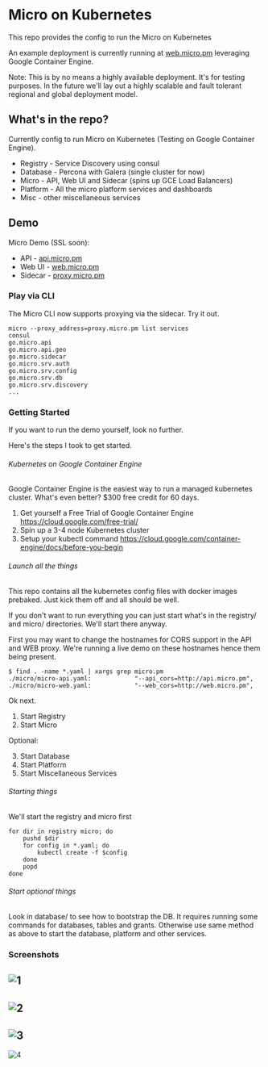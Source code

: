 # Micro on Kubernetes

This repo provides the config to run the Micro on Kubernetes

An example deployment is currently running at [web.micro.pm](http://web.micro.pm) 
leveraging Google Container Engine.

Note: This is by no means a highly available deployment. It's for testing purposes. 
In the future we'll lay out a highly scalable and fault tolerant regional and 
global deployment model.

## What's in the repo?

Currently config to run Micro on Kubernetes (Testing on Google Container Engine).

- Registry - Service Discovery using consul
- Database - Percona with Galera (single cluster for now)
- Micro - API, Web UI and Sidecar (spins up GCE Load Balancers)
- Platform - All the micro platform services and dashboards
- Misc - other miscellaneous services

## Demo

Micro Demo (SSL soon):

- API - [api.micro.pm](http://api.micro.pm)
- Web UI - [web.micro.pm](http://web.micro.pm)
- Sidecar - [proxy.micro.pm](http://proxy.micro.pm)

### Play via CLI

The Micro CLI now supports proxying via the sidecar. Try it out.

```shell
micro --proxy_address=proxy.micro.pm list services
consul
go.micro.api
go.micro.api.geo
go.micro.sidecar
go.micro.srv.auth
go.micro.srv.config
go.micro.srv.db
go.micro.srv.discovery
...
```

### Getting Started

If you want to run the demo yourself, look no further.

Here's the steps I took to get started.

###### Kubernetes on Google Container Engine

Google Container Engine is the easiest way to run a managed kubernetes cluster. What's even better? $300 free credit for 60 days.

1. Get yourself a Free Trial of Google Container Engine https://cloud.google.com/free-trial/
2. Spin up a 3-4 node Kubernetes cluster
3. Setup your kubectl command https://cloud.google.com/container-engine/docs/before-you-begin

###### Launch all the things

This repo contains all the kubernetes config files with docker images prebaked. Just kick them off and all should be well. 

If you don't want to run everything you can just start what's in the registry/ and micro/ directories. We'll start there anyway.

First you may want to change the hostnames for CORS support in the API and WEB proxy. We're running a live demo on these hostnames 
hence them being present.

```
$ find . -name *.yaml | xargs grep micro.pm
./micro/micro-api.yaml:            "--api_cors=http://api.micro.pm",
./micro/micro-web.yaml:            "--web_cors=http://web.micro.pm",
```

Ok next.

1. Start Registry
2. Start Micro

Optional:

3. Start Database
4. Start Platform
5. Start Miscellaneous Services

###### Starting things

We'll start the registry and micro first
```
for dir in registry micro; do
	pushd $dir
	for config in *.yaml; do
		kubectl create -f $config
	done
	popd
done
```

###### Start optional things

Look in database/ to see how to bootstrap the DB. It requires running some commands for databases, tables and grants. 
Otherwise use same method as above to start the database, platform and other services.

### Screenshots
![1](https://github.com/micro/kubernetes/blob/master/doc/1.png)
-
![2](https://github.com/micro/kubernetes/blob/master/doc/2.png)
-
![3](https://github.com/micro/kubernetes/blob/master/doc/3.png)
-
![4](https://github.com/micro/kubernetes/blob/master/doc/4.png)

